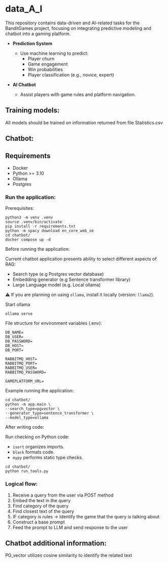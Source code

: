 # data_A_I

This repository contains data-driven and AI-related tasks for the BanditGames project, focusing on integrating predictive modeling and chatbot into a gaming platform.

- **Prediction System**  
  - Use machine learning to predict:
    - Player churn
    - Game engagement
    - Win probabilities
    - Player classification (e.g., novice, expert)

- **AI Chatbot**  
  - Assist players with game rules and platform navigation.


## Training models:

All models should be trained on information returned from file Statistics.csv 

## Chatbot:

## Requirements

* Docker
* Python >= 3.10
* Ollama
* Postgres

### Run the application:

Prerequisites:   

```
python3 -m venv .venv
source .venv/bin/activate
pip install -r requirements.txt
python -m spacy download en_core_web_sm
cd chatbot/
docker compose up -d
```

Before running the application:  

Current chatbot application presents ability to select different aspects of RAG:

* Search type (e.g Postgres vector database)
* Embedding generator (e.g Sentence transformer library)
* Large Language model (e.g. Local ollama)

⚠️ If you are planning on using `ollama`, install it locally (version: `llama2`).  

Start ollama
```
ollama serve
```

File structure for environment variables (.env):
```
DB_NAME=
DB_USER=
DB_PASSWORD=
DB_HOST=
DB_PORT=

RABBITMQ_HOST=
RABBITMQ_PORT=
RABBITMQ_USER=
RABBITMQ_PASSWORD=

GAMEPLATFORM_URL=
```





Example running the application:
```
cd chatbot/
python -m app.main \
--search_type=pgvector \ 
--generator_type=sentence_transformer \
--model_type=ollama

```

After writing code:

Run checking on Python code:
* `isort` organizes imports.
* `black` formats code.
* `mypy` performs static type checks.

```
cd chatbot/
python run_tools.py
```



### Logical flow:
1. Receive a query from the user via POST method
2. Embed the text in the query
3. Find category of the query
4. Find closest text of the query
5. IF category is rules -> Identify the game that the query is talking about
6. Construct a base prompt
7. Feed the prompt to LLM and send response to the user

## Chatbot additional information:

PG_vector utilizes cosine similarity to identify the related text
